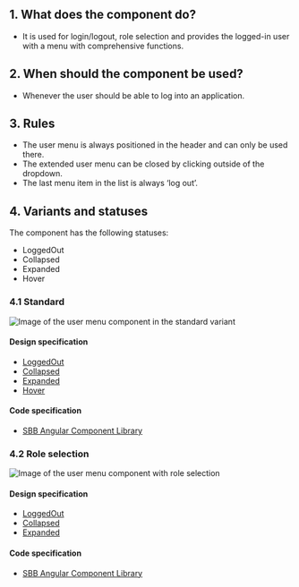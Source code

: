 ## 1. What does the component do?
* It is used for login/logout, role selection and provides the logged-in user with a menu with comprehensive functions.


## 2. When should the component be used?
* Whenever the user should be able to log into an application.


## 3. Rules
* The user menu is always positioned in the header and can only be used there.
* The extended user menu can be closed by clicking outside of the dropdown.
* The last menu item in the list is always ‘log out’.


## 4. Variants and statuses
The component has the following statuses:
* LoggedOut
* Collapsed
* Expanded
* Hover

### 4.1 Standard
![Image of the user menu component in the standard variant](https://raw.githubusercontent.com/sbb-design-systems/sbb-design-system/master/webapp/components/usermenu/images/usermenu_default.png 'class: image')

#### Design specification
* [LoggedOut](https://sbb.invisionapp.com/d/main#/console/17140415/355318616/inspect)
* [Collapsed](https://sbb.invisionapp.com/d/main#/console/17140415/355318617/inspect)
* [Expanded](https://sbb.invisionapp.com/d/main#/console/17140415/355318618/inspect)
* [Hover](https://sbb.invisionapp.com/d/main#/console/17140415/355318619/inspect)

#### Code specification
* [SBB Angular Component Library](https://sbb-angular.app.sbb.ch/latest/business/components/usermenu)

### 4.2 Role selection
![Image of the user menu component with role selection](https://raw.githubusercontent.com/sbb-design-systems/sbb-design-system/master/webapp/components/usermenu/images/usermenu_rollenauswahl.png 'class: image')

#### Design specification
* [LoggedOut](https://sbb.invisionapp.com/d/main#/console/17140415/355318616/inspect)
* [Collapsed](https://sbb.invisionapp.com/d/main#/console/17140415/355318617/inspect)
* [Expanded](https://sbb.invisionapp.com/d/main#/console/17140415/355318620/inspect)

#### Code specification
* [SBB Angular Component Library](https://sbb-angular.app.sbb.ch/latest/business/components/usermenu)
